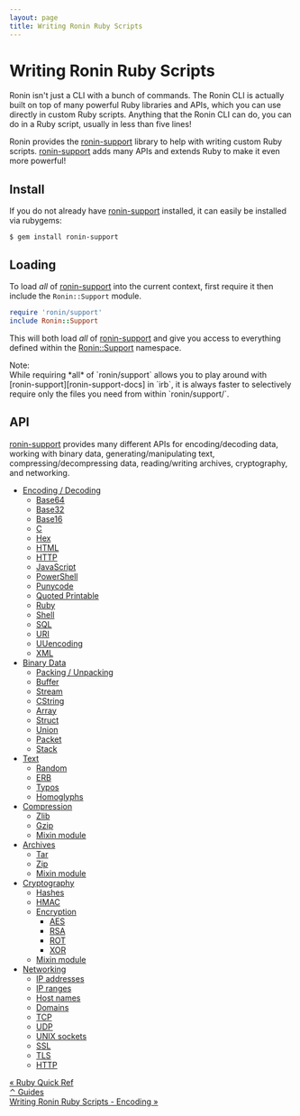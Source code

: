 ```yaml
---
layout: page
title: Writing Ronin Ruby Scripts
---
```


# Writing Ronin Ruby Scripts

Ronin isn't just a CLI with a bunch of commands. The Ronin CLI is actually
built on top of many powerful Ruby libraries and APIs, which you can use
directly in custom Ruby scripts. Anything that the Ronin CLI can do, you can do
in a Ruby script, usually in less than five lines!

Ronin provides the [ronin-support] library to help with writing custom Ruby
scripts. [ronin-support] adds many APIs and extends Ruby to make it even more
powerful!

## Install

If you do not already have [ronin-support] installed, it can easily be installed
via rubygems:

```shell
$ gem install ronin-support
```

## Loading

To load *all* of [ronin-support] into the current context, first require it then
include the `Ronin::Support` module.

```ruby
require 'ronin/support'
include Ronin::Support
```

This will both load *all* of [ronin-support][ronin-support-docs] and give you
access to everything defined within the [Ronin::Support] namespace.

[Ronin::Support]: /docs/ronin-support/Ronin/Support.html

<article class="message is-dark">
  <div class="message-header">Note:</div>
  <div class="message-body" markdown="1">
While requiring *all* of `ronin/support` allows you to play around with
[ronin-support][ronin-support-docs] in `irb`, it is always faster to selectively
require only the files you need from within `ronin/support/`.

[ronin-support-docs]: /docs/ronin-support/
  </div>
</article>

## API

[ronin-support][ronin-support-docs] provides many different APIs for
encoding/decoding data, working with binary data, generating/manipulating text,
compressing/decompressing data, reading/writing archives, cryptography,
and networking.

* [Encoding / Decoding](encoding.html)
  * [Base64](encoding.html#base64)
  * [Base32](encoding.html#base32)
  * [Base16](encoding.html#base16)
  * [C](encoding.html#c)
  * [Hex](encoding.html#hex)
  * [HTML](encoding.html#html)
  * [HTTP](encoding.html#http)
  * [JavaScript](encoding.html#javascript)
  * [PowerShell](encoding.html#powershell)
  * [Punycode](encoding.html#punycode)
  * [Quoted Printable](encoding.html#quoted-printable)
  * [Ruby](encoding.html#ruby)
  * [Shell](encoding.html#shell)
  * [SQL](encoding.html#sql)
  * [URI](encoding.html#uri)
  * [UUencoding](encoding.html#uuencoding)
  * [XML](encoding.html#xml)
* [Binary Data](binary.html)
  * [Packing / Unpacking](binary.html#packing-unpacking)
  * [Buffer](binary.html#buffer)
  * [Stream](binary.html#stream)
  * [CString](binary.html#cstring)
  * [Array](binary.html#array)
  * [Struct](binary.html#struct)
  * [Union](binary.html#union)
  * [Packet](binary.html#packet)
  * [Stack](binary.html#stack)
* [Text](text.html)
  * [Random](text.html#random)
  * [ERB](text.html#erb)
  * [Typos](text.html#typos)
  * [Homoglyphs](text.html#homoglyphs)
* [Compression](compression.html)
  * [Zlib](compression.html#zlib)
  * [Gzip](compression.html#gzip)
  * [Mixin module](compression.html#mixin-module)
* [Archives](archives.html)
  * [Tar](archives.html#tar)
  * [Zip](archives.html#zip)
  * [Mixin module](archives.html#mixin-module)
* [Cryptography](cryptography.html)
  * [Hashes](cryptography.html#hashes)
  * [HMAC](cryptography.html#hmac)
  * [Encryption](cryptography.html#encryption)
    * [AES](cryptography.html#aes)
    * [RSA](cryptography.html#rsa)
    * [ROT](cryptography.html#rot)
    * [XOR](cryptography.html#xor)
  * [Mixin module](cryptography.html#mixin-module)
* [Networking](networking.html)
  * [IP addresses](networking.html#ip-addresses)
  * [IP ranges](networking.html#ip-ranges)
  * [Host names](networking.html#host-names)
  * [Domains](networking.html#domains)
  * [TCP](networking.html#tcp)
  * [UDP](networking.html#udp)
  * [UNIX sockets](networking.html#unix-sockets)
  * [SSL](networking.html#ssl)
  * [TLS](networking.html#tls)
  * [HTTP](networking.html#http)

<div class="level">
  <div class="level-left">
    <a class="button" href="../ruby-quick-ref/">
      &laquo; Ruby Quick Ref
    </a>
  </div>

  <div class="level-item">
    <a class="button" href="/docs/#guides">
      &#x2303; Guides
    </a>
  </div>

  <div class="level-right">
    <a class="button" href="encoding.html">
      Writing Ronin Ruby Scripts - Encoding &raquo;
    </a>
  </div>
</div>

[ronin-support]: https://github.com/ronin-rb/ronin-support#readme
[ronin-support-docs]: /docs/ronin-support/
